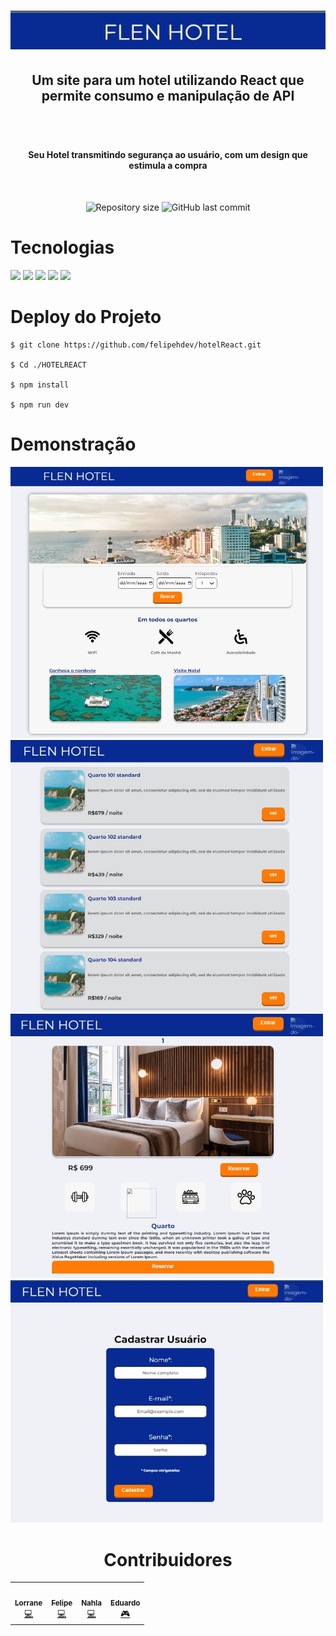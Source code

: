
<h1 align='center' color ='orange'>


<img width="636" alt="image" src="src/components/img readme/flen.jpg">

</br>

<h2 align='center'>
Um site para um hotel utilizando React que permite consumo e manipulação de API
<h2> <br>
<h4 align='center'> Seu Hotel transmitindo segurança ao usuário, com um design que estimula a compra </h4>
</br>
<p align='center'>
  <img alt="Repository size" src="https://img.shields.io/github/repo-size/felipehdev/hotelReact">
  <img alt="GitHub last commit" src="https://img.shields.io/github/contributors/felipehdev/hotelReact">
</p>

<h1>Tecnologias</h1>
<div align-itens='center'>
 <img width="25"src="https://cdn.jsdelivr.net/gh/devicons/devicon/icons/npm/npm-original-wordmark.svg" />  <img width="25" src="https://cdn.jsdelivr.net/gh/devicons/devicon/icons/git/git-original.svg" /> 
  <img width="25" src="https://cdn.jsdelivr.net/gh/devicons/devicon/icons/css3/css3-original.svg" />   <img  width="35" src="https://cdn.jsdelivr.net/gh/devicons/devicon/icons/nodejs/nodejs-original-wordmark.svg" />  <img width="25"src="https://cdn.jsdelivr.net/gh/devicons/devicon/icons/react/react-original.svg" />
                 

<h1>Deploy do Projeto</h1>

```
$ git clone https://github.com/felipehdev/hotelReact.git

$ Cd ./HOTELREACT

$ npm install 

$ npm run dev
```
<h1>Demonstração</h1>

<img width="500" alt="image" src="src/components/img readme/home.jpg">
<img width="500" alt="image" src="src/components/img readme/quartos.jpg">
<img width="500" alt="image" src="src/components/img readme/individual.jpg">
<img width="500" alt="image" src="src/components/img readme/cadastro.jpg">


<h1 align='center'>Contribuidores</h1>
<table align="center">
  <tr>
<td align="center"><a href="https://github.com/LorraneRochaS"><img src="https://avatars.githubusercontent.com/u/100290348?v=4" width="100px;" alt=""/><br /><sub><b>Lorrane</b></sub></a><br /><a href="contribuiçes" title="Documentation">💻​</a></td>
<td align="center"><a href="https://github.com/felipehdev"><img src="https://avatars.githubusercontent.com/u/100290286?v=4" width="100px;" alt=""/><br /><sub><b>Felipe</b></sub></a><br /><a href="contribuiçes" title="Documentation">💻​</a></td>
<td align="center"><a href="https://github.com/nahlavalentina"><img src="https://avatars.githubusercontent.com/u/99822682?v=4" width="100px;" alt=""/><br /><sub><b>Nahla</b></sub></a><br /><a href="contribuiçes" title="Documentation">💻​</a></td>
<td align="center"><a href="https://github.com/eduu25"><img src="https://avatars.githubusercontent.com/u/100290358?v=4" width="100px;" alt=""/><br /><sub><b>Eduardo</b></sub></a><br /><a href="contribuiçes" title="Documentation">🎮​</a></td>
 </tr>
</table>
